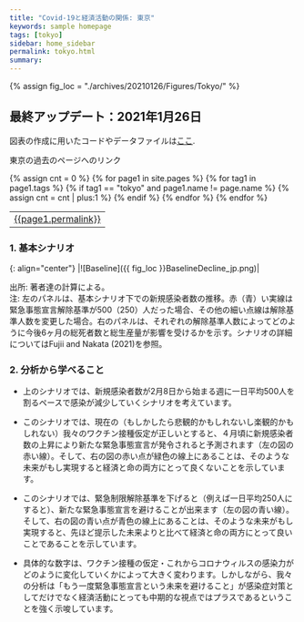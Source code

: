 ```yaml
---
title: "Covid-19と経済活動の関係: 東京"
keywords: sample homepage
tags: [tokyo]
sidebar: home_sidebar
permalink: tokyo.html
summary:
---
```


{% assign fig_loc = "./archives/20210126/Figures/Tokyo/" %}

## 最終アップデート：2021年1月26日

図表の作成に用いたコードやデータファイルは[ここ](https://github.com/Covid19OutputJapan/Covid19OutputJapan.github.io/tree/main/archives/).

東京の過去のページへのリンク
<table>
<tr>
{% assign cnt = 0 %}
{% for page1 in site.pages %}
    {% for tag1 in page1.tags %}
        {% if tag1 == "tokyo" and page1.name != page.name %}
            <td><a href="{{page1.url | remove: "/" }}">{{page1.permalink}}</a></td>
            {% assign cnt = cnt | plus:1 %}
        {% endif %}
<!--
        {% if cnt == 1 %}
            <td>here</td>
            {% assign cnt = 0 %}
        {% endif %}
-->
    {% endfor %}
{% endfor %}
</tr>
</table>

### 1. 基本シナリオ

{: align="center"}
|![Baseline]({{ fig_loc }}BaselineDecline_jp.png)|

出所: 著者達の計算による。<br>
注: 左のパネルは、基本シナリオ下での新規感染者数の推移。赤（青）い実線は緊急事態宣言解除基準が500（250）人だった場合、その他の細い点線は解除基準人数を変更した場合。右のパネルは、それぞれの解除基準人数によってどのように今後6ヶ月の総死者数と総生産量が影響を受けるかを示す。シナリオの詳細についてはFujii and Nakata (2021)を参照。

### 2. 分析から学べること

- 上のシナリオでは、新規感染者数が2月8日から始まる週に一日平均500人を割るペースで感染が減少していくシナリオを考えています。

- このシナリオでは、現在の（もしかしたら悲観的かもしれないし楽観的かもしれない）我々のワクチン接種仮定が正しいとすると、４月頃に新規感染者数の上昇により新たな緊急事態宣言が発令されると予測されます（左の図の赤い線）。そして、右の図の赤い点が緑色の線上にあることは、そのような未来がもし実現すると経済と命の両方にとって良くないことを示しています。

- このシナリオでは、緊急制限解除基準を下げると（例えば一日平均250人にすると）、新たな緊急事態宣言を避けることが出来ます（左の図の青い線）。そして、右の図の青い点が青色の線上にあることは、そのような未来がもし実現すると、先ほど提示した未来よりと比べて経済と命の両方にとって良いことであることを示しています。

- 具体的な数字は、ワクチン接種の仮定・これからコロナウィルスの感染力がどのように変化していくかによって大きく変わります。しかしながら、我々の分析は「もう一度緊急事態宣言という未来を避けること」が感染症対策としてだけでなく経済活動にとっても中期的な視点ではプラスであるということを強く示唆しています。

<!--
### 2. 早期感染収束シナリオ

{: align="center"}
|![Rapid]({{ fig_loc }}RapidDecline.png)|

出所: 著者達の計算による。<br>
注: 左のパネルは、早期感染収束シナリオ下での新規感染者数の推移。赤い実線は緊急事態宣言解除基準が500人だった場合、その他の細い点線は解除基準人数を変更した場合。右のパネルは、それぞれの解除基準人数によってどのように今後6ヶ月の総死者数と総生産量が影響を受けるかを示す。シナリオの詳細についてはFujii and Nakata (2021)を参照。

### 3. 感染収束長期化シナリオ

{: align="center"}
|![Gradual]({{ fig_loc }}GradualDecline_jp.png)|

出所: 著者達の計算による。<br>
注: 左のパネルは、感染収束長期化シナリオ下での新規感染者数の推移。赤い実線は緊急事態宣言解除基準が500人だった場合、その他の細い点線は解除基準人数を変更した場合。右のパネルは、それぞれの解除基準人数によってどのように今後6ヶ月の総死者数と総生産量が影響を受けるかを示す。シナリオの詳細についてはFujii and Nakata (2021)を参照。

### 4. 3つのシナリオを同時に

{: align="center"}
|![All]({{ fig_loc }}ThreeScenariosDecline.png)|

出所: 著者達の計算による。<br>
注: 左パネル・右パネル両者とも、上の3つの図で見せているものを一つにまとめたもの。
-->
